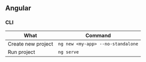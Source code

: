 ## Angular ##

### CLI ###

|What|Command|
|---|---|
|Create new project|`ng new <my-app> --no-standalone`|
|Run project|`ng serve`|